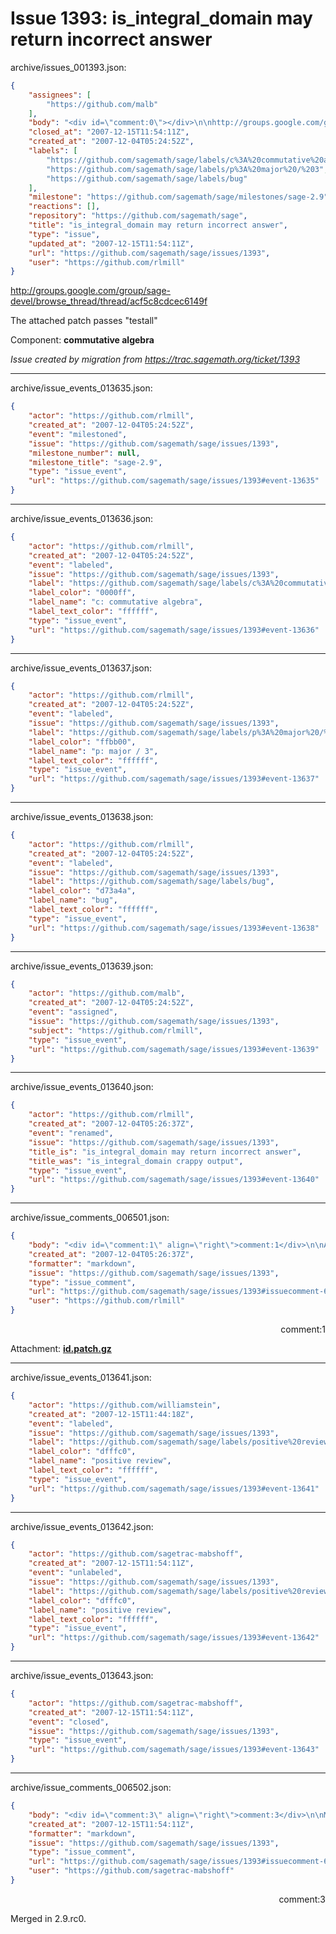 # Issue 1393: is_integral_domain may return incorrect answer

archive/issues_001393.json:
```json
{
    "assignees": [
        "https://github.com/malb"
    ],
    "body": "<div id=\"comment:0\"></div>\n\nhttp://groups.google.com/group/sage-devel/browse_thread/thread/acf5c8cdcec6149f\n\nThe attached patch passes \"testall\"\n\nComponent: **commutative algebra**\n\n_Issue created by migration from https://trac.sagemath.org/ticket/1393_\n\n",
    "closed_at": "2007-12-15T11:54:11Z",
    "created_at": "2007-12-04T05:24:52Z",
    "labels": [
        "https://github.com/sagemath/sage/labels/c%3A%20commutative%20algebra",
        "https://github.com/sagemath/sage/labels/p%3A%20major%20/%203",
        "https://github.com/sagemath/sage/labels/bug"
    ],
    "milestone": "https://github.com/sagemath/sage/milestones/sage-2.9",
    "reactions": [],
    "repository": "https://github.com/sagemath/sage",
    "title": "is_integral_domain may return incorrect answer",
    "type": "issue",
    "updated_at": "2007-12-15T11:54:11Z",
    "url": "https://github.com/sagemath/sage/issues/1393",
    "user": "https://github.com/rlmill"
}
```
<div id="comment:0"></div>

http://groups.google.com/group/sage-devel/browse_thread/thread/acf5c8cdcec6149f

The attached patch passes "testall"

Component: **commutative algebra**

_Issue created by migration from https://trac.sagemath.org/ticket/1393_





---

archive/issue_events_013635.json:
```json
{
    "actor": "https://github.com/rlmill",
    "created_at": "2007-12-04T05:24:52Z",
    "event": "milestoned",
    "issue": "https://github.com/sagemath/sage/issues/1393",
    "milestone_number": null,
    "milestone_title": "sage-2.9",
    "type": "issue_event",
    "url": "https://github.com/sagemath/sage/issues/1393#event-13635"
}
```



---

archive/issue_events_013636.json:
```json
{
    "actor": "https://github.com/rlmill",
    "created_at": "2007-12-04T05:24:52Z",
    "event": "labeled",
    "issue": "https://github.com/sagemath/sage/issues/1393",
    "label": "https://github.com/sagemath/sage/labels/c%3A%20commutative%20algebra",
    "label_color": "0000ff",
    "label_name": "c: commutative algebra",
    "label_text_color": "ffffff",
    "type": "issue_event",
    "url": "https://github.com/sagemath/sage/issues/1393#event-13636"
}
```



---

archive/issue_events_013637.json:
```json
{
    "actor": "https://github.com/rlmill",
    "created_at": "2007-12-04T05:24:52Z",
    "event": "labeled",
    "issue": "https://github.com/sagemath/sage/issues/1393",
    "label": "https://github.com/sagemath/sage/labels/p%3A%20major%20/%203",
    "label_color": "ffbb00",
    "label_name": "p: major / 3",
    "label_text_color": "ffffff",
    "type": "issue_event",
    "url": "https://github.com/sagemath/sage/issues/1393#event-13637"
}
```



---

archive/issue_events_013638.json:
```json
{
    "actor": "https://github.com/rlmill",
    "created_at": "2007-12-04T05:24:52Z",
    "event": "labeled",
    "issue": "https://github.com/sagemath/sage/issues/1393",
    "label": "https://github.com/sagemath/sage/labels/bug",
    "label_color": "d73a4a",
    "label_name": "bug",
    "label_text_color": "ffffff",
    "type": "issue_event",
    "url": "https://github.com/sagemath/sage/issues/1393#event-13638"
}
```



---

archive/issue_events_013639.json:
```json
{
    "actor": "https://github.com/malb",
    "created_at": "2007-12-04T05:24:52Z",
    "event": "assigned",
    "issue": "https://github.com/sagemath/sage/issues/1393",
    "subject": "https://github.com/rlmill",
    "type": "issue_event",
    "url": "https://github.com/sagemath/sage/issues/1393#event-13639"
}
```



---

archive/issue_events_013640.json:
```json
{
    "actor": "https://github.com/rlmill",
    "created_at": "2007-12-04T05:26:37Z",
    "event": "renamed",
    "issue": "https://github.com/sagemath/sage/issues/1393",
    "title_is": "is_integral_domain may return incorrect answer",
    "title_was": "is_integral_domain crappy output",
    "type": "issue_event",
    "url": "https://github.com/sagemath/sage/issues/1393#event-13640"
}
```



---

archive/issue_comments_006501.json:
```json
{
    "body": "<div id=\"comment:1\" align=\"right\">comment:1</div>\n\nAttachment: **[id.patch.gz](https://github.com/sagemath/sage/files/ticket1393/id.patch.gz)**",
    "created_at": "2007-12-04T05:26:37Z",
    "formatter": "markdown",
    "issue": "https://github.com/sagemath/sage/issues/1393",
    "type": "issue_comment",
    "url": "https://github.com/sagemath/sage/issues/1393#issuecomment-6501",
    "user": "https://github.com/rlmill"
}
```

<div id="comment:1" align="right">comment:1</div>

Attachment: **[id.patch.gz](https://github.com/sagemath/sage/files/ticket1393/id.patch.gz)**



---

archive/issue_events_013641.json:
```json
{
    "actor": "https://github.com/williamstein",
    "created_at": "2007-12-15T11:44:18Z",
    "event": "labeled",
    "issue": "https://github.com/sagemath/sage/issues/1393",
    "label": "https://github.com/sagemath/sage/labels/positive%20review",
    "label_color": "dfffc0",
    "label_name": "positive review",
    "label_text_color": "ffffff",
    "type": "issue_event",
    "url": "https://github.com/sagemath/sage/issues/1393#event-13641"
}
```



---

archive/issue_events_013642.json:
```json
{
    "actor": "https://github.com/sagetrac-mabshoff",
    "created_at": "2007-12-15T11:54:11Z",
    "event": "unlabeled",
    "issue": "https://github.com/sagemath/sage/issues/1393",
    "label": "https://github.com/sagemath/sage/labels/positive%20review",
    "label_color": "dfffc0",
    "label_name": "positive review",
    "label_text_color": "ffffff",
    "type": "issue_event",
    "url": "https://github.com/sagemath/sage/issues/1393#event-13642"
}
```



---

archive/issue_events_013643.json:
```json
{
    "actor": "https://github.com/sagetrac-mabshoff",
    "created_at": "2007-12-15T11:54:11Z",
    "event": "closed",
    "issue": "https://github.com/sagemath/sage/issues/1393",
    "type": "issue_event",
    "url": "https://github.com/sagemath/sage/issues/1393#event-13643"
}
```



---

archive/issue_comments_006502.json:
```json
{
    "body": "<div id=\"comment:3\" align=\"right\">comment:3</div>\n\nMerged in 2.9.rc0.",
    "created_at": "2007-12-15T11:54:11Z",
    "formatter": "markdown",
    "issue": "https://github.com/sagemath/sage/issues/1393",
    "type": "issue_comment",
    "url": "https://github.com/sagemath/sage/issues/1393#issuecomment-6502",
    "user": "https://github.com/sagetrac-mabshoff"
}
```

<div id="comment:3" align="right">comment:3</div>

Merged in 2.9.rc0.
